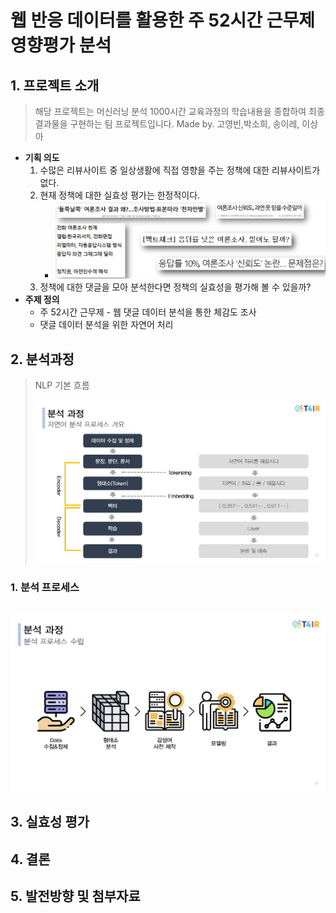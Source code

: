 # **웹 반응 데이터를 활용한 주 52시간 근무제 영향평가 분석**



## 1. 프로젝트 소개

> 해당 프로젝트는 머신러닝 분석 1000시간 교육과정의 학습내용을 종합하여 최종 결과물을 구현하는 팀 프로젝트입니다. Made by. 고영빈,박소희, 송이레, 이상아

* **기획 의도**
  1. 수많은 리뷰사이트 중 일상생활에 직접 영향을 주는 정책에 대한 리뷰사이트가 없다.
  2. 현재 정책에 대한 실효성 평가는 한정적이다.
     * ![image-20200512213509976](image-20200512213509976.png)
  3. 정책에 대한 댓글을 모아 분석한다면 정책의 실효성을 평가해 볼 수 있을까?
* **주제 정의**
  * 주 52시간 근무제 - 웹 댓글 데이터 분석을 통한 체감도 조사
  * 댓글 데이터 분석을 위한 자연어 처리

## 2. 분석과정

> NLP 기본 흐름
>
> ![image-20200512213852468](image-20200512213852468.png)

### 1. 분석 프로세스

​	![image-20200512213914689](image-20200512213914689.png)

## 3. 실효성 평가





## 4. 결론 





## 5. 발전방향 및 첨부자료



